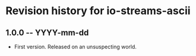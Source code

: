 # Revision history for io-streams-ascii

## 1.0.0 -- YYYY-mm-dd

* First version. Released on an unsuspecting world.
